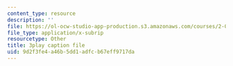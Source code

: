 ```yaml
---
content_type: resource
description: ''
file: https://ol-ocw-studio-app-production.s3.amazonaws.com/courses/2-003sc-engineering-dynamics-fall-2011/9d2f3fe4a46b5dd1adfcb67eff9717da_mB_rrEN_Ltc.vtt
file_type: application/x-subrip
resourcetype: Other
title: 3play caption file
uid: 9d2f3fe4-a46b-5dd1-adfc-b67eff9717da
---
```

